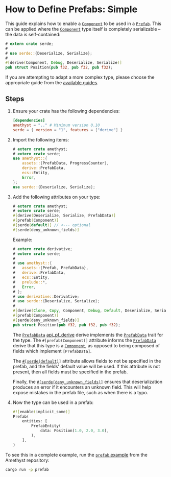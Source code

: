 # How to Define Prefabs: Simple

This guide explains how to enable a [`Component`] to be used in a [`Prefab`]. This can be applied where the [`Component`] type itself is completely serializable – the data is self-contained:

```rust
# extern crate serde;
# 
# use serde::{Deserialize, Serialize};
# 
#[derive(Component, Debug, Deserialize, Serialize)]
pub struct Position(pub f32, pub f32, pub f32);
```

If you are attempting to adapt a more complex type, please choose the appropriate guide from the [available guides][bk_prefab_prelude].

## Steps

1. Ensure your crate has the following dependencies:

   ```toml
   [dependencies]
   amethyst = ".." # Minimum version 0.10
   serde = { version = "1", features = ["derive"] }
   ```

1. Import the following items:

   ```rust
   # extern crate amethyst;
   # extern crate serde;
   use amethyst::{
       assets::{PrefabData, ProgressCounter},
       derive::PrefabData,
       ecs::Entity,
       Error,
   };
   use serde::{Deserialize, Serialize};
   ```

1. Add the following attributes on your type:

   ```rust
   # extern crate amethyst;
   # extern crate serde;
   #[derive(Deserialize, Serialize, PrefabData)]
   #[prefab(Component)]
   #[serde(default)] // <--- optional
   #[serde(deny_unknown_fields)]
   ```

   Example:

   ```rust
   # extern crate derivative;
   # extern crate serde;
   # 
   # use amethyst::{
   #   assets::{Prefab, PrefabData},
   #   derive::PrefabData,
   #   ecs::Entity,
   #   prelude::*,
   #   Error,
   # };
   # use derivative::Derivative;
   # use serde::{Deserialize, Serialize};
   # 
   #[derive(Clone, Copy, Component, Debug, Default, Deserialize, Serialize, PrefabData)]
   #[prefab(Component)]
   #[serde(deny_unknown_fields)]
   pub struct Position(pub f32, pub f32, pub f32);
   ```

   The [`PrefabData`] [api\_pf\_derive][api_pf_derive] derive implements the [`PrefabData`] trait for the type. The `#[prefab(Component)]` attribute informs the [`PrefabData`] derive that this type is a [`Component`], as opposed to being composed of fields which implement `[PrefabData]`.

   The [`#[serde(default)]`][ser_def] attribute allows fields to not be specified in the prefab, and the fields' default value will be used. If this attribute is not present, then all fields must be specified in the prefab.

   Finally, the [`#[serde(deny_unknown_fields)]`][ser_unk] ensures that deserialization produces an error if it encounters an unknown field. This will help expose mistakes in the prefab file, such as when there is a typo.

1. Now the type can be used in a prefab:

   ```rust
   #![enable(implicit_some)]
   Prefab(
       entities: [
           PrefabEntity(
               data: Position(1.0, 2.0, 3.0),
           ),
       ],
   )
   ```

To see this in a complete example, run the [`prefab` example] from the Amethyst repository:

```bash
cargo run -p prefab
```

[api_pf_derive]: https://docs.amethyst.rs/master/amethyst_derive/derive.PrefabData.html
[bk_prefab_prelude]: ./how_to_define_prefabs_prelude.html
[ser_def]: https://serde.rs/container-attrs.html#default
[ser_unk]: https://serde.rs/container-attrs.html#deny_unknown_fields
[`component`]: https://docs.rs/specs/~0.16/specs/trait.Component.html
[`prefabdata`]: https://docs.amethyst.rs/master/amethyst_assets/trait.PrefabData.html#impl-PrefabData
[`prefab`]: https://docs.amethyst.rs/master/amethyst_assets/struct.Prefab.html
[`prefab` example]: https://github.com/amethyst/amethyst/tree/master/examples/prefab

